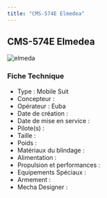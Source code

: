 ```yaml
---
title: "CMS-574E Elmedea"
---
```


CMS-574E Elmedea
----------------

![elmeda](/images/stories/saga/gundamage/mechas/elmeda.png) 
### Fiche Technique


- Type : Mobile Suit  
- Concepteur :   
- Opérateur : Euba  
- Date de création :   
- Date de mise en service :   
- Pilote(s) :   
- Taille :   
- Poids :   
- Matériaux du blindage :    
- Alimentation :   
- Propulsion et performances :   
- Equipements Spéciaux :  
- Armement :  
- Mecha Designer : 

